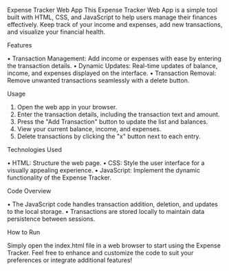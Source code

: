 Expense Tracker Web App
This Expense Tracker Web App is a simple tool built with HTML, CSS, and JavaScript to help users manage their finances effectively. Keep track of your income and expenses, add new transactions, and visualize your financial health.

Features

•	Transaction Management: Add income or expenses with ease by entering the transaction details.
•	Dynamic Updates: Real-time updates of balance, income, and expenses displayed on the interface.
•	Transaction Removal: Remove unwanted transactions seamlessly with a delete button.

Usage

1.	Open the web app in your browser.
2.	Enter the transaction details, including the transaction text and amount.
3.	Press the "Add Transaction" button to update the list and balances.
4.	View your current balance, income, and expenses.
5.	Delete transactions by clicking the "x" button next to each entry.
   
Technologies Used

•	HTML: Structure the web page.
•	CSS: Style the user interface for a visually appealing experience.
•	JavaScript: Implement the dynamic functionality of the Expense Tracker.

Code Overview

•	The JavaScript code handles transaction addition, deletion, and updates to the local storage.
•	Transactions are stored locally to maintain data persistence between sessions.

How to Run

Simply open the index.html file in a web browser to start using the Expense Tracker.
Feel free to enhance and customize the code to suit your preferences or integrate additional features!

